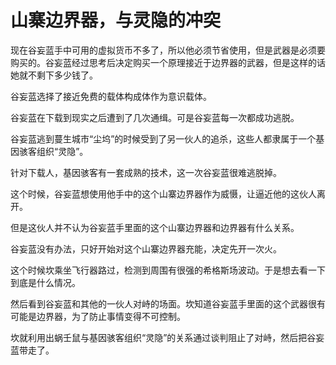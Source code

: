 # 山寨边界器，与灵隐的冲突



现在谷妄蓝手中可用的虚拟货币不多了，所以他必须节省使用，但是武器是必须要购买的。谷妄蓝经过思考后决定购买一个原理接近于边界器的武器，但是这样的话她就不剩下多少钱了。

谷妄蓝选择了接近免费的载体构成体作为意识载体。

谷妄蓝在下载到现实之后遭到了几次通缉。可是谷妄蓝每一次都成功逃脱。

谷妄蓝逃到蔓生城市“尘坞”的时候受到了另一伙人的追杀，这些人都隶属于一个基因骇客组织“灵隐”。

针对下载人，基因骇客有一套成熟的技术，这一次谷妄蓝很难逃脱掉。

这个时候，谷妄蓝想使用他手中的这个山寨边界器作为威慑，让逼近他的这伙人离开。

但是这伙人并不认为谷妄蓝手里面的这个山寨边界器和边界器有什么关系。

谷妄蓝没有办法，只好开始对这个山寨边界器充能，决定先开一次火。

这个时候坎乘坐飞行器路过，检测到周围有很强的希格斯场波动。于是想去看一下到底是什么情况。

然后看到谷妄蓝和其他的一伙人对峙的场面。坎知道谷妄蓝手里面的这个武器很有可能是边界器，为了防止事情变得不可控制。

坎就利用出蜗壬鼠与基因骇客组织“灵隐”的关系通过谈判阻止了对峙，然后把谷妄蓝带走了。

